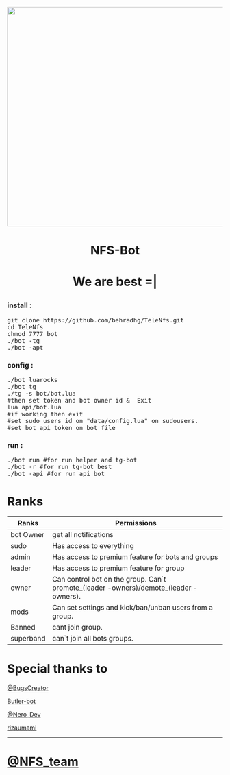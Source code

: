 <p align="center"> <img src="http://icons.iconarchive.com/icons/3xhumed/mega-games-pack-35/512/NFSShift-logo-2-icon.png" width="512">
<h1><p align="center">NFS-Bot
<h1><p align="center">We are best =|

<h3 align="left"> <strong>install :</strong>
</h3>

<pre>
<span>git clone https://github.com/behradhg/TeleNfs.git</span>
<span>cd TeleNfs</span>
<span>chmod 7777 bot</span>
<span>./bot -tg</span>
<span>./bot -apt</span>
</pre>


<h3 align="left"> <strong>config :</strong>
</h3>
<pre>
<span>./bot luarocks</span>
<span>./bot tg</span>
<span>./tg -s bot/bot.lua</span>
#then set token and bot owner id & 	Exit
<span>lua api/bot.lua</span>
#if working then exit
#set sudo users id on "data/config.lua" on sudousers.
#set bot api token on bot file
</pre>


<h3 align="left"> <strong>run :</strong>
</h3>
<pre>
<span>./bot run #for run helper and tg-bot</span>
<span>./bot -r #for run tg-bot best</span>
<span>./bot -api #for run api bot</span>
</pre>

# Ranks

 Ranks | Permissions      |
------ | ---------------- |
 bot Owner | get all notifications
 sudo | Has access to everything
 admin | Has access to premium feature for bots and groups
 leader | Has access to premium feature for group
 owner | Can control bot on the group. Can`t promote_(leader -owners)/demote_(leader -owners).
 mods | Can set settings and kick/ban/unban users from a group.
 Banned | cant join group.
 superband | can`t join all bots groups.

# Special thanks to
[@BugsCreator](https://telegram.me/BugsCreator)


[Butler-bot](https://github.com/RememberTheAir/GroupButler)


[@Nero_Dev](https://telegram.me/Nero_Dev)


[rizaumami](https://github.com/rizaumami)


* * *

# [@NFS_team](https://telegram.me/NFS_team)

